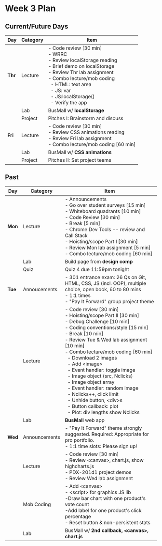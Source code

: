 # Week 3 Plan

## Current/Future Days
|Day|Category|Item|
|---|---|---|
|**Thr**|Lecture|- Code review [30 min]<br>- WRRC<br>- Review localStorage reading<br>- Brief demo on localStorage<br>- Review Thr lab assignment<br>- Combo lecture/mob coding<br> &nbsp; - HTML: text area<br> &nbsp; - JS: var<br> &nbsp; - JS:localStorage()<br> &nbsp; - Verify the app<br>|
|   |Lab |BusMall w/ **localStorage**|
|   |Project|Pitches I: Brainstorm and discuss|
|**Fri**|Lecture|- Code review [30 min]<br>- Review CSS animations reading<br>- Review Fri lab assignment<br>- Combo lecture/mob coding [60 min]|
|   |Lab |BusMall w/ **CSS animations**|
|   |Project|Pitches II: Set project teams|

## Past
|Day|Category|Item|
|---|---|---|
|**Mon**|Lecture|- Announcements<br>- Go over student surveys [15 min]<br>- Whiteboard quadrants [10 min]<br>- Code Review [30 min]<br>- Break [5 min]<br>- Chrome Dev Tools -- review and Call Stack<br>- Hoisting/scope Part I [30 min]<br>- Review Mon lab assignment [5 min]<br>- Combo lecture/mob coding [60 min]|
|   |Lab |Build page from **design comp**|
|   |Quiz|Quiz 4 due 11:59pm tonight|
|**Tue**|Annoucements|- 301 entrance exam: 26 Qs on Git, HTML, CSS, JS (incl. OOP), multiple choice, open book, 60 to 80 mins<br>- 1:1 times<br>- "Pay It Forward" group project theme|
|   |Lecture|- Code review [30 min]<br>- Hoisting/scope Part II [30 min]<br>- Debug Challenge [10 min]<br>- Coding conventions/style [15 min]<br>- Break [10 min]<br>- Review Tue & Wed lab assignment [10 min]<br>- Combo lecture/mob coding [60 min]<br> &nbsp; - Download 2 images<br> &nbsp; - Add &lt;image&gt;<br> &nbsp; - Event handler: toggle image<br> &nbsp; - Image object (src, Nclicks)<br> &nbsp; - Image object array<br> &nbsp; - Event handler: random image<br> &nbsp; - Nclicks++, click limit<br> &nbsp; - Unhide button, &lt;div&gt;s<br> &nbsp; - Button callback: plot<br> &nbsp; - Plot: div lengths show Nclicks|
|   |Lab |**BusMall** web app|
|**Wed**|Announcements|- "Pay It Forward" theme strongly suggested. Required: Appropriate for pro portfolio.<br>- 1:1 time slots: Please sign up!|
|   |Lecture|- Code review [30 min]<br>- Review &lt;canvas&gt;, chart.js, show highcharts.js<br>- PDX-201d1 project demos<br>- Review Wed lab assignment|
|   |Mob Coding|- Add &lt;canvas&gt;<br>- &lt;script&gt; for graphics JS lib<br>-Draw bar chart with one product's vote count<br>-Add label for one product's click percentage<br>- Reset button &amp; non-persistent stats|
|   |Lab |BusMall w/ **2nd callback, &lt;canvas&gt;, chart.js**|
